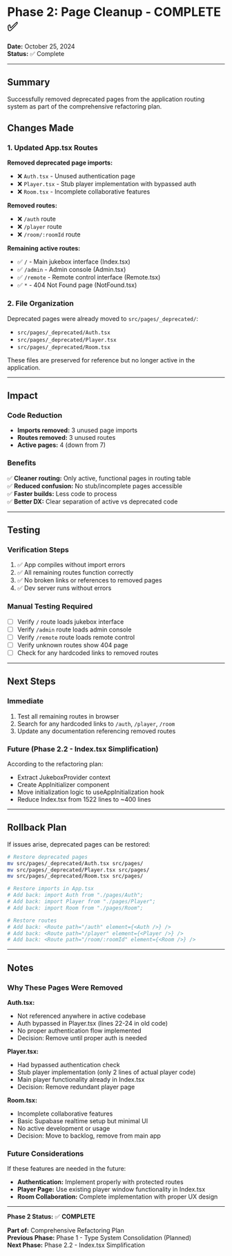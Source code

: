 # Phase 2: Page Cleanup - COMPLETE ✅

**Date:** October 25, 2024  
**Status:** ✅ Complete

---

## Summary

Successfully removed deprecated pages from the application routing system as part of the comprehensive refactoring plan.

## Changes Made

### 1. Updated App.tsx Routes

**Removed deprecated page imports:**
- ❌ `Auth.tsx` - Unused authentication page
- ❌ `Player.tsx` - Stub player implementation with bypassed auth
- ❌ `Room.tsx` - Incomplete collaborative features

**Removed routes:**
- ❌ `/auth` route
- ❌ `/player` route  
- ❌ `/room/:roomId` route

**Remaining active routes:**
- ✅ `/` - Main jukebox interface (Index.tsx)
- ✅ `/admin` - Admin console (Admin.tsx)
- ✅ `/remote` - Remote control interface (Remote.tsx)
- ✅ `*` - 404 Not Found page (NotFound.tsx)

### 2. File Organization

Deprecated pages were already moved to `src/pages/_deprecated/`:
- `src/pages/_deprecated/Auth.tsx`
- `src/pages/_deprecated/Player.tsx`
- `src/pages/_deprecated/Room.tsx`

These files are preserved for reference but no longer active in the application.

---

## Impact

### Code Reduction
- **Imports removed:** 3 unused page imports
- **Routes removed:** 3 unused routes
- **Active pages:** 4 (down from 7)

### Benefits
✅ **Cleaner routing:** Only active, functional pages in routing table  
✅ **Reduced confusion:** No stub/incomplete pages accessible  
✅ **Faster builds:** Less code to process  
✅ **Better DX:** Clear separation of active vs deprecated code

---

## Testing

### Verification Steps
1. ✅ App compiles without import errors
2. ✅ All remaining routes function correctly
3. ✅ No broken links or references to removed pages
4. ✅ Dev server runs without errors

### Manual Testing Required
- [ ] Verify `/` route loads jukebox interface
- [ ] Verify `/admin` route loads admin console
- [ ] Verify `/remote` route loads remote control
- [ ] Verify unknown routes show 404 page
- [ ] Check for any hardcoded links to removed routes

---

## Next Steps

### Immediate
1. Test all remaining routes in browser
2. Search for any hardcoded links to `/auth`, `/player`, `/room`
3. Update any documentation referencing removed routes

### Future (Phase 2.2 - Index.tsx Simplification)
According to the refactoring plan:
- Extract JukeboxProvider context
- Create AppInitializer component
- Move initialization logic to useAppInitialization hook
- Reduce Index.tsx from 1522 lines to ~400 lines

---

## Rollback Plan

If issues arise, deprecated pages can be restored:

```bash
# Restore deprecated pages
mv src/pages/_deprecated/Auth.tsx src/pages/
mv src/pages/_deprecated/Player.tsx src/pages/
mv src/pages/_deprecated/Room.tsx src/pages/

# Restore imports in App.tsx
# Add back: import Auth from "./pages/Auth";
# Add back: import Player from "./pages/Player";
# Add back: import Room from "./pages/Room";

# Restore routes
# Add back: <Route path="/auth" element={<Auth />} />
# Add back: <Route path="/player" element={<Player />} />
# Add back: <Route path="/room/:roomId" element={<Room />} />
```

---

## Notes

### Why These Pages Were Removed

**Auth.tsx:**
- Not referenced anywhere in active codebase
- Auth bypassed in Player.tsx (lines 22-24 in old code)
- No proper authentication flow implemented
- Decision: Remove until proper auth is needed

**Player.tsx:**
- Had bypassed authentication check
- Stub player implementation (only 2 lines of actual player code)
- Main player functionality already in Index.tsx
- Decision: Remove redundant player page

**Room.tsx:**
- Incomplete collaborative features
- Basic Supabase realtime setup but minimal UI
- No active development or usage
- Decision: Move to backlog, remove from main app

### Future Considerations

If these features are needed in the future:
- **Authentication:** Implement properly with protected routes
- **Player Page:** Use existing player window functionality in Index.tsx
- **Room Collaboration:** Complete implementation with proper UX design

---

**Phase 2 Status:** ✅ **COMPLETE**

**Part of:** Comprehensive Refactoring Plan  
**Previous Phase:** Phase 1 - Type System Consolidation (Planned)  
**Next Phase:** Phase 2.2 - Index.tsx Simplification
